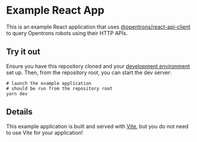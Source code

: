 # Example React App

This is an example React application that uses [@opentrons/react-api-client][] to query Opentrons robots using their HTTP APIs.

[@opentrons/react-api-client]: ../packages/react-api-client

## Try it out

Ensure you have this repository cloned and your [development environment][] set up. Then, from the repository root, you can start the dev server:

```shell
# launch the example application
# should be run from the repository root
yarn dev
```

[development environment]: ../README.md#development-setup

## Details

This example application is built and served with [Vite][], but you do not need to use Vite for your application!

[vite]: https://vitejs.dev/
